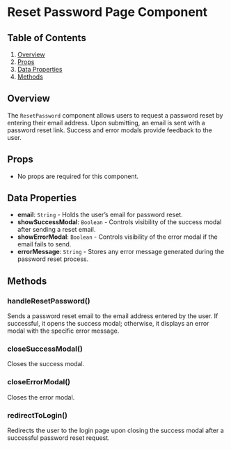 # Reset Password Page Component

## Table of Contents

1. [Overview](#overview)
2. [Props](#props)
3. [Data Properties](#data-properties)
4. [Methods](#methods)

## Overview

The `ResetPassword` component allows users to request a password reset by entering their email address. Upon submitting, an email is sent with a password reset link. Success and error modals provide feedback to the user.

## Props

- No props are required for this component.

## Data Properties

- **email**: `String` - Holds the user’s email for password reset.
- **showSuccessModal**: `Boolean` - Controls visibility of the success modal after sending a reset email.
- **showErrorModal**: `Boolean` - Controls visibility of the error modal if the email fails to send.
- **errorMessage**: `String` - Stores any error message generated during the password reset process.

## Methods

### handleResetPassword()

Sends a password reset email to the email address entered by the user. If successful, it opens the success modal; otherwise, it displays an error modal with the specific error message.

### closeSuccessModal()

Closes the success modal.

### closeErrorModal()

Closes the error modal.

### redirectToLogin()

Redirects the user to the login page upon closing the success modal after a successful password reset request.
